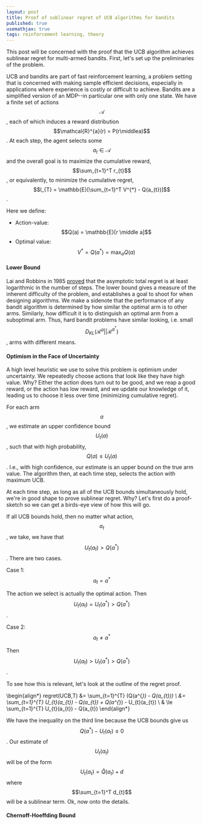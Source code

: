 ```yaml
---
layout: post
title: Proof of sublinear regret of UCB algorithms for bandits
published: true
usemathjax: true
tags: reinforcement learning, theory
---
```


This post will be concerned with the proof that the UCB algorithm achieves sublinear regret for multi-armed bandits. First, let's set up the preliminaries of the problem. 

UCB and bandits are part of fast reinforcement learning, a problem setting that is concerned with making sample efficient decisions, especially in applications where experience is costly or difficult to achieve. Bandits are a simplified version of an MDP--in particular one with only one state. We have a finite set of actions $$\mathcal{A}$$, each of which induces a reward distribution $$\mathcal{R}^{a}(r) = P(r\middlea)$$. At each step, the agent selects some $$a_{t} \in \mathcal{A}$$ and the overall goal is to maximize the cumulative reward, $$\sum_{t=1}^T r_{t}$$, or equivalently, to minimize the cumulative regret, $$l_{T} = \mathbb{E}[\sum_{t=1}^T V^{*} - Q(a_{t})]$$.

Here we define:

* Action-value: $$Q(a) = \mathbb{E}[r \middle a]$$
* Optimal value: $$V^{*} = Q(a^{*}) = \max_{a} Q(a)$$

#### Lower Bound

Lai and Robbins in 1985 [proved](https://www.stat.berkeley.edu/~bartlett/courses/2014fall-cs294stat260/lectures/bandit-lower-bound-notes.pdf) that the asymptotic total regret is at least logarithmic in the number of steps. The lower bound gives a measure of the inherent difficulty of the problem, and establishes a goal to shoot for when designing algorithms. We make a sidenote that the performance of any bandit algorithm is determined by how similar the optimal arm is to other arms. Similarly, how difficult it is to distinguish an optimal arm from a suboptimal arm. Thus, hard bandit problems have similar looking, i.e. small $$D_{KL}(\mathcal{R}^{a} || \mathcal{R}^{a^{*}})$$, arms with different means. 

#### Optimism in the Face of Uncertainty

A high level heuristic we use to solve this problem is optimism under uncertainty. We repeatedly choose actions that look like they have high value. Why? Either the action does turn out to be good, and we reap a good reward, or the action has low reward, and we update our knowledge of it, leading us to choose it less over time (minimizing cumulative regret).

For each arm $$a$$, we estimate an upper confidence bound $$U_{t}(a)$$, such that with high probability, $$Q(a) \le U_{t}(a)$$. I.e., with high confidence, our estimate is an upper bound on the true arm value. The algorithm then, at each time step, selects the action with maximum UCB.

At each time step, as long as all of the UCB bounds simultaneously hold, we're in good shape to prove sublinear regret. Why? Let's first do a proof-sketch so we can get a birds-eye view of how this will go. 

If all UCB bounds hold, then no matter what action, $$a_{t}$$, we take, we have that $$U_{t}(a_{t}) > Q(a^{*})$$. There are two cases. 

Case 1: $$a_{t} = a^{*}$$

The action we select is actually the optimal action. Then $$U_{t}(a_{t}) = U_{t}(a^{*}) > Q(a^{*})$$.

Case 2: $$a_{t} \ne a^{*}$$

Then $$U_{t}(a_{t}) > U_{t}(a^{*}) > Q(a^{*})$$.

To see how this is relevant, let's look at the outline of the regret proof.

\begin{align*}
regret(UCB,T) &= \sum_{t=1}^{T} (Q(a^{*}) - Q(a_{t})) \\
&= \sum_{t=1}^{T} U_{t}(a_{t}) - Q(a_{t}) + Q(a^{*}) - U_{t}(a_{t}) \\
& \le \sum_{t=1}^{T} U_{t}(a_{t}) - Q(a_{t}) 
\end{align*}

We have the inequality on the third line because the UCB bounds give us $$Q(a^{*}) - U_{t}(a_{t}) \le 0$$. Our estimate of $$U_{t}(a_{t})$$ will be of the form $$U_{t}(a_{t}) = \hat{Q}(a_{t}) + d$$ where $$\sum_{t=1}^T d_{t}$$ will be a sublinear term. Ok, now onto the details.

#### Chernoff-Hoeffding Bound


